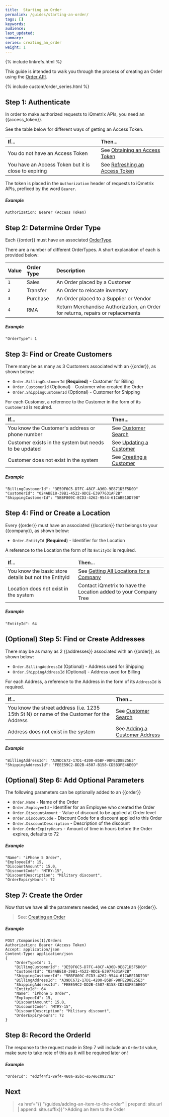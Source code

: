 ```yaml
---
title:  Starting an Order
permalink: /guides/starting-an-order/
tags: []
keywords: 
audience: 
last_updated: 
summary: 
series: creating_an_order
weight: 1
---
```


{% include linkrefs.html %}

This guide is intended to walk you through the process of creating an Order using the [Order API](http://developers.iqmetrix.com/api/orders).

{% include custom/order_series.html %}

## Step 1: Authenticate

In order to make authorized requests to iQmetrix APIs, you need an {{access_token}}.

See the table below for different ways of getting an Access Token.

| If... | Then... |
|:------|:--------|
| You do not have an Access Token | See [Obtaining an Access Token](http://developers.iqmetrix.com/api/authentication/#obtaining-an-access-token) |
| You have an Access Token but it is close to expiring | See [Refreshing an Access Token](http://developers.iqmetrix.com/api/authentication/#refreshing-an-access-token) |

The token is placed in the `Authorization` header of requests to iQmetrix APIs, prefixed by the word `Bearer`.

##### Example

    Authorization: Bearer (Access Token)
        
## Step 2: Determine Order Type

Each {{order}} must have an associated [OrderType](http://developers.iqmetrix.com/api/orders/#ordertype).

There are a number of different OrderTypes. A short explanation of each is provided below:

| Value | Order Type | Description |
|:------|:----------|:-------------|
| `1` | Sales | An Order placed by a Customer |
| `2`| Transfer | An Order to relocate inventory |
| `3` | Purchase | An Order placed to a Supplier or Vendor |
| `4` | RMA | Return Merchandise Authorization, an Order for returns, repairs or replacements |

##### Example

    "OrderType": 1

## Step 3: Find or Create Customers

There many be as many as 3 Customers associated with an {{order}}, as shown below:

* `Order.BillingCustomerId` (**Required**) - Customer for Billing 
* `Order.CustomerId` (Optional) - Customer who created the Order
* `Order.ShippingCustomerId` (Optional) - Customer for Shipping 

For each Customer, a reference to the Customer in the form of its `CustomerId` is required. 

| If... | Then... |
|:------|:--------|
| You know the Customer's address or phone number | See [Customer Search](http://developers.iqmetrix.com/api/crm/#customer-search) |
| Customer exists in the system but needs to be updated | See [Updating a Customer](http://developers.iqmetrix.com/api/crm/#updating-a-customer) |
| Customer does not exist in the system | See [Creating a Customer](http://developers.iqmetrix.com/api/crm/#creating-a-customer) |

##### Example

    "BillingCustomerId": "3E59F6C5-D7FC-48CF-A36D-9E871D5F5D0D"
    "CustomerId": "024ABE18-39B1-4522-9DCE-E3977631AF2B"
    "ShippingCustomerId": "5BBF809C-ECD3-4262-9544-61CABE1DD798"

## Step 4: Find or Create a Location

Every {{order}} must have an associated {{location}} that belongs to your {{company}}, as shown below:

* `Order.EntityId` (**Required**) - Identifier for the Location

A reference to the Location the form of its `EntityId` is required. 

| If... | Then... |
|:------|:--------|
| You know the basic store details but not the EntityId | See [Getting All Locations for a Company](http://developers.iqmetrix.com/api/company-tree/#getting-all-locations-for-a-company) |
| Location does not exist in the system | Contact iQmetrix to have the Location added to your Company Tree |

##### Example

    "EntityId": 64

## (Optional) Step 5: Find or Create Addresses

There may be as many as 2 {{addresses}} associated with an {{order}}, as shown below:

* `Order.BillingAddressId` (Optional) - Address used for Shipping
* `Order.ShippingAddressId` (Optional) - Address used for Billing

For each Address, a reference to the Address in the form of its `AddressId` is required. 

| If... | Then... |
|:------|:--------|
| You know the street address (i.e. 1235 15th St N) or name of the Customer for the Address | See [Customer Search](http://developers.iqmetrix.com/api/crm/#customer-search) |
| Address does not exist in the system | See [Adding a Customer Address](http://developers.iqmetrix.com/api/crm/#adding-a-customer-address) |

##### Example

    "BillingAddressId": "A39DC672-17D1-4200-B5BF-98FE2D8E25E3"
    "ShippingAddressId": "FEEE59C2-DD2B-4507-B158-CD5B3FE46E0D"
    
## (Optional) Step 6: Add Optional Parameters

The following parameters can be optionally added to an {{order}}

* `Order.Name` - Name of the Order
* `Order.EmployeeId` - Identifier for an Employee who created the Order 
* `Order.DiscountAmount` - Value of discount to be applied at Order level
* `Order.DiscountCode` - Discount Code for a discount applied to this Order
* `Order.DiscountDescription` - Description of the discount
* `Order.OrderExpiryHours` - Amount of time in hours before the Order expires, defaults to 72

##### Example
    
    "Name": "iPhone 5 Order", 
    "EmployeeId": 15,
    "DiscountAmount": 15.0,
    "DiscountCode": "MTRY-15",
    "DiscountDescription": "Military discount",
    "OrderExpiryHours": 72

## Step 7: Create the Order

Now that we have all the parameters needed, we can create an {{order}}.

> See: [Creating an Order](http://developers.iqmetrix.com/api/orders/#creating-an-order)

##### Example
    
    POST /Companies(1)/Orders
    Authorization: Bearer (Access Token)
    Accept: application/json
    Content-Type: application/json
    {
        "OrderTypeId": 1,
        "BillingCustomerId": "3E59F6C5-D7FC-48CF-A36D-9E871D5F5D0D"
        "CustomerId": "024ABE18-39B1-4522-9DCE-E3977631AF2B"
        "ShippingCustomerId": "5BBF809C-ECD3-4262-9544-61CABE1DD798"
        "BillingAddressId": "A39DC672-17D1-4200-B5BF-98FE2D8E25E3"
        "ShippingAddressId": "FEEE59C2-DD2B-4507-B158-CD5B3FE46E0D"
        "EntityId": 64
        "Name": "iPhone 5 Order", 
        "EmployeeId": 15,
        "DiscountAmount": 15.0,
        "DiscountCode": "MTRY-15",
        "DiscountDescription": "Military discount",
        "OrderExpiryHours": 72
    }

## Step 8: Record the OrderId

The response to the request made in Step 7 will include an `OrderId` value, make sure to take note of this as it will be required later on!

##### Example

    "OrderId": "ed2f44f1-8ef4-460a-a5bc-e57e6c8927a3"

## Next

> <a href="{{ "/guides/adding-an-item-to-the-order" | prepend: site.url | append: site.suffix}}">Adding an Item to the Order</a>